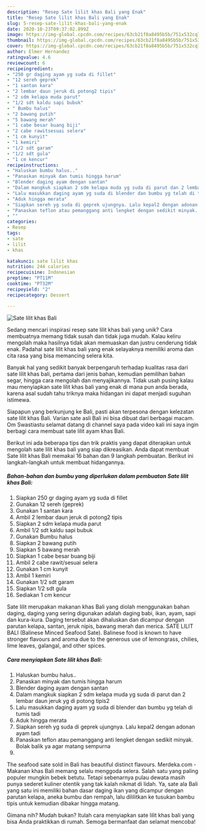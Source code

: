 ```yaml
---
description: "Resep Sate lilit khas Bali yang Enak"
title: "Resep Sate lilit khas Bali yang Enak"
slug: 5-resep-sate-lilit-khas-bali-yang-enak
date: 2020-10-23T09:37:02.899Z
image: https://img-global.cpcdn.com/recipes/63cb21f8a8495b5b/751x532cq70/sate-lilit-khas-bali-foto-resep-utama.jpg
thumbnail: https://img-global.cpcdn.com/recipes/63cb21f8a8495b5b/751x532cq70/sate-lilit-khas-bali-foto-resep-utama.jpg
cover: https://img-global.cpcdn.com/recipes/63cb21f8a8495b5b/751x532cq70/sate-lilit-khas-bali-foto-resep-utama.jpg
author: Elmer Hernandez
ratingvalue: 4.6
reviewcount: 6
recipeingredient:
- "250 gr daging ayam yg suda di fillet"
- "12 sereh geprek"
- "1 santan kara"
- "2 lembar daun jeruk di potong2 tipis"
- "2 sdm kelapa muda parut"
- "1/2 sdt kaldu sapi bubuk"
- " Bumbu halus"
- "2 bawang putih"
- "5 bawang merah"
- "1 cabe besar buang biji"
- "2 cabe rawitsesuai selera"
- "1 cm kunyit"
- "1 kemiri"
- "1/2 sdt garam"
- "1/2 sdt gula"
- "1 cm kencur"
recipeinstructions:
- "Haluskan bumbu halus.."
- "Panaskan minyak dan tumis hingga harum"
- "Blender daging ayam dengan santan"
- "Dalam mangkuk siapkan 2 sdm kelapa muda yg suda di parut dan 2 lembar daun jeruk yg di potong tipis2"
- "Lalu masukkan daging ayam yg suda di blender dan bumbu yg telah di tumis tadi"
- "Aduk hingga merata"
- "Siapkan sereh yg suda di geprek ujungnya. Lalu kepal2 dengan adonan ayam tadi"
- "Panaskan teflon atau pemanggang anti lengket dengan sedikit minyak. Bolak balik ya agar matang sempurna"
- ""
categories:
- Resep
tags:
- sate
- lilit
- khas

katakunci: sate lilit khas 
nutrition: 244 calories
recipecuisine: Indonesian
preptime: "PT11M"
cooktime: "PT32M"
recipeyield: "2"
recipecategory: Dessert

---
```



![Sate lilit khas Bali](https://img-global.cpcdn.com/recipes/63cb21f8a8495b5b/751x532cq70/sate-lilit-khas-bali-foto-resep-utama.jpg)

Sedang mencari inspirasi resep sate lilit khas bali yang unik? Cara membuatnya memang tidak susah dan tidak juga mudah. Kalau keliru mengolah maka hasilnya tidak akan memuaskan dan justru cenderung tidak enak. Padahal sate lilit khas bali yang enak selayaknya memiliki aroma dan cita rasa yang bisa memancing selera kita.

Banyak hal yang sedikit banyak berpengaruh terhadap kualitas rasa dari sate lilit khas bali, pertama dari jenis bahan, kemudian pemilihan bahan segar, hingga cara mengolah dan menyajikannya. Tidak usah pusing kalau mau menyiapkan sate lilit khas bali yang enak di mana pun anda berada, karena asal sudah tahu triknya maka hidangan ini dapat menjadi suguhan istimewa.

Siapapun yang berkunjung ke Bali, pasti akan terpesona dengan kelezatan sate lilit khas Bali. Varian sate asli Bali ini bisa dibuat dari berbagai macam. Om Swastiastu selamat datang di channel saya pada video kali ini saya ingin berbagi cara membuat sate lilit ayam khas Bali.


Berikut ini ada beberapa tips dan trik praktis yang dapat diterapkan untuk mengolah sate lilit khas bali yang siap dikreasikan. Anda dapat membuat Sate lilit khas Bali memakai 16 bahan dan 9 langkah pembuatan. Berikut ini langkah-langkah untuk membuat hidangannya.

<!--inarticleads1-->

##### Bahan-bahan dan bumbu yang diperlukan dalam pembuatan Sate lilit khas Bali:

1. Siapkan 250 gr daging ayam yg suda di fillet
1. Gunakan 12 sereh (geprek)
1. Gunakan 1 santan kara
1. Ambil 2 lembar daun jeruk di potong2 tipis
1. Siapkan 2 sdm kelapa muda parut
1. Ambil 1/2 sdt kaldu sapi bubuk
1. Gunakan  Bumbu halus
1. Siapkan 2 bawang putih
1. Siapkan 5 bawang merah
1. Siapkan 1 cabe besar buang biji
1. Ambil 2 cabe rawit/sesuai selera
1. Gunakan 1 cm kunyit
1. Ambil 1 kemiri
1. Gunakan 1/2 sdt garam
1. Siapkan 1/2 sdt gula
1. Sediakan 1 cm kencur


Sate lilit merupakan makanan khas Bali yang diolah menggunakan bahan daging, daging yang sering digunakan adalah daging babi, ikan, ayam, sapi dan kura-kura. Daging tersebut akan dihaluskan dan dicampur dengan parutan kelapa, santan, jeruk nipis, bawang merah dan merica. SATE LILIT BALI (Balinese Minced Seafood Sate). Balinese food is known to have stronger flavours and aroma due to the generous use of lemongrass, chilies, lime leaves, galangal, and other spices. 

<!--inarticleads2-->

##### Cara menyiapkan Sate lilit khas Bali:

1. Haluskan bumbu halus..
1. Panaskan minyak dan tumis hingga harum
1. Blender daging ayam dengan santan
1. Dalam mangkuk siapkan 2 sdm kelapa muda yg suda di parut dan 2 lembar daun jeruk yg di potong tipis2
1. Lalu masukkan daging ayam yg suda di blender dan bumbu yg telah di tumis tadi
1. Aduk hingga merata
1. Siapkan sereh yg suda di geprek ujungnya. Lalu kepal2 dengan adonan ayam tadi
1. Panaskan teflon atau pemanggang anti lengket dengan sedikit minyak. Bolak balik ya agar matang sempurna
1. 


The seafood sate sold in Bali has beautiful distinct flavours. Merdeka.com - Makanan khas Bali memang selalu menggoda selera. Salah satu yang paling populer mungkin bebek betutu. Tetapi sebenarnya pulau dewata masih punya sederet kuliner otentik yang tak kalah nikmat di lidah. Ya, sate ala Bali yang satu ini memiliki bahan dasar daging ikan yang dicampur dengan parutan kelapa, aneka bumbu dan rempah, lalu dililitkan ke tusukan bambu tipis untuk kemudian dibakar hingga matang. 

Gimana nih? Mudah bukan? Itulah cara menyiapkan sate lilit khas bali yang bisa Anda praktikkan di rumah. Semoga bermanfaat dan selamat mencoba!
